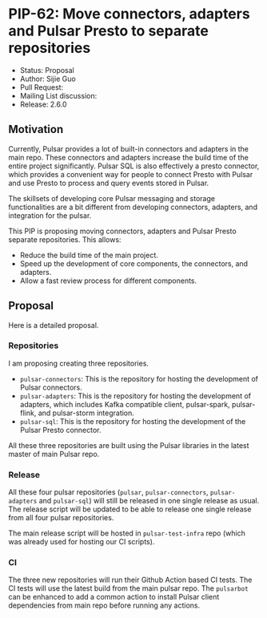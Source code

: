 # PIP-62: Move connectors, adapters and Pulsar Presto to separate repositories

- Status: Proposal
- Author: Sijie Guo
- Pull Request: 
- Mailing List discussion:
- Release: 2.6.0

## Motivation

Currently, Pulsar provides a lot of built-in connectors and adapters in the main repo. These connectors and adapters increase the build time of the entire project significantly. Pulsar SQL is also effectively a presto connector, which provides a convenient way for people to connect Presto with Pulsar and use Presto to process and query events stored in Pulsar.

The skillsets of developing core Pulsar messaging and storage functionalities are a bit different from developing connectors, adapters, and integration for the pulsar. 

This PIP is proposing moving connectors, adapters and Pulsar Presto separate repositories. This allows:

- Reduce the build time of the main project.
- Speed up the development of core components, the connectors, and adapters.
- Allow a fast review process for different components.

## Proposal

Here is a detailed proposal.

### Repositories

I am proposing creating three repositories.

- `pulsar-connectors`: This is the repository for hosting the development of Pulsar connectors.
- `pulsar-adapters`: This is the repository for hosting the development of adapters, which includes Kafka compatible client, pulsar-spark, pulsar-flink, and pulsar-storm integration. 
- `pulsar-sql`: This is the repository for hosting the development of the Pulsar Presto connector.

All these three repositories are built using the Pulsar libraries in the latest master of main Pulsar repo.  

### Release

All these four pulsar repositories (`pulsar`, `pulsar-connectors`, `pulsar-adapters` and `pulsar-sql`) will still be released in one single release as usual. The release script will be updated to be able to release one single release from all four pulsar repositories. 

The main release script will be hosted in `pulsar-test-infra` repo (which was already used for hosting our CI scripts). 

### CI

The three new repositories will run their Github Action based CI tests. The CI tests will use the latest build from the main pulsar repo. The `pulsarbot` can be enhanced to add a common action to install Pulsar client dependencies from main repo before running any actions.
